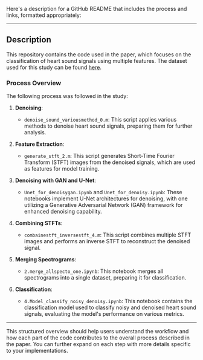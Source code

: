 Here's a description for a GitHub README that includes the process and links, formatted appropriately:

---

## Description

This repository contains the code used in the paper, which focuses on the classification of heart sound signals using multiple features. The dataset used for this study can be found [here](https://github.com/yaseen21khan/Classification-of-Heart-Sound-Signal-Using-Multiple-Features).

### Process Overview

The following process was followed in the study:

1. **Denoising**: 
   - `denoise_sound_variousmethod_0.m`: This script applies various methods to denoise heart sound signals, preparing them for further analysis.

2. **Feature Extraction**:
   - `generate_stft_2.m`: This script generates Short-Time Fourier Transform (STFT) images from the denoised signals, which are used as features for model training.

3. **Denoising with GAN and U-Net**:
   - `Unet_for_denoisygan.ipynb` and `Unet_for_denoisy.ipynb`: These notebooks implement U-Net architectures for denoising, with one utilizing a Generative Adversarial Network (GAN) framework for enhanced denoising capability.

4. **Combining STFTs**:
   - `combainestft_inversestft_4.m`: This script combines multiple STFT images and performs an inverse STFT to reconstruct the denoised signal.

5. **Merging Spectrograms**:
   - `2.merge_allspecto_one.ipynb`: This notebook merges all spectrograms into a single dataset, preparing it for classification.

6. **Classification**:
   - `4.Model_classify_noisy_denoisy.ipynb`: This notebook contains the classification model used to classify noisy and denoised heart sound signals, evaluating the model's performance on various metrics.

---

This structured overview should help users understand the workflow and how each part of the code contributes to the overall process described in the paper. You can further expand on each step with more details specific to your implementations.
